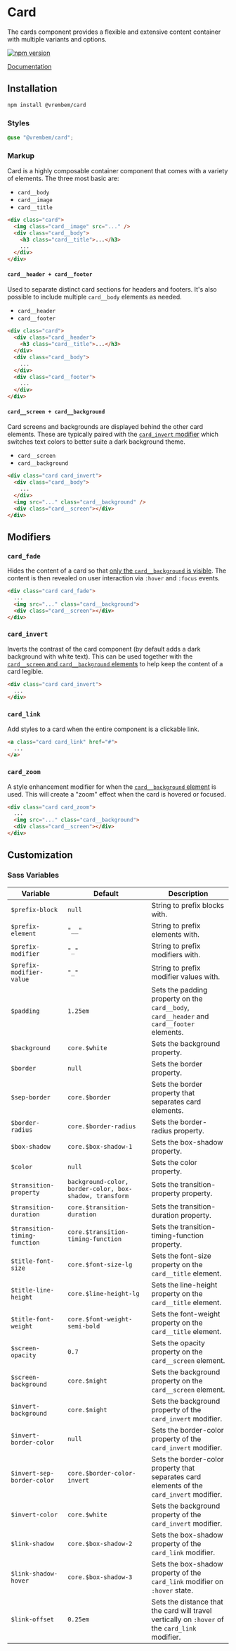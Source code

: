 # Card

The cards component provides a flexible and extensive content container with multiple variants and options.

[![npm version](https://img.shields.io/npm/v/%40vrembem%2Fcard.svg)](https://www.npmjs.com/package/%40vrembem%2Fcard)

[Documentation](https://vrembem.com/packages/card)

## Installation

```sh
npm install @vrembem/card
```

### Styles

```scss
@use "@vrembem/card";
```

### Markup

Card is a highly composable container component that comes with a variety of elements. The three most basic are:

- `card__body`
- `card__image`
- `card__title`

```html
<div class="card">
  <img class="card__image" src="..." />
  <div class="card__body">
    <h3 class="card__title">...</h3>
    ...
  </div>
</div>
```

#### `card__header + card__footer`

Used to separate distinct card sections for headers and footers. It's also possible to include multiple `card__body` elements as needed.

- `card__header`
- `card__footer`

```html
<div class="card">
  <div class="card__header">
    <h3 class="card__title">...</h3>
  </div>
  <div class="card__body">
    ...
  </div>
  <div class="card__footer">
    ...
  </div>
</div>
```

#### `card__screen + card__background`

Card screens and backgrounds are displayed behind the other card elements. These are typically paired with the [`card_invert` modifier](#card_invert) which switches text colors to better suite a dark background theme.

- `card__screen`
- `card__background`

```html
<div class="card card_invert">
  <div class="card__body">
    ...
  </div>
  <img src="..." class="card__background" />
  <div class="card__screen"></div>
</div>
```

## Modifiers

### `card_fade`

Hides the content of a card so that [only the `card__background` is visible](#card__screen-+-card__background). The content is then revealed on user interaction via `:hover` and `:focus` events.

```html
<div class="card card_fade">
  ...
  <img src="..." class="card__background">
  <div class="card__screen"></div>
</div>
```

### `card_invert`

Inverts the contrast of the card component (by default adds a dark background with white text). This can be used together with the [`card__screen` and `card__background` elements](#card__screen-+-card__background) to help keep the content of a card legible. 

```html
<div class="card card_invert">
  ...
</div>
```

### `card_link`

Add styles to a card when the entire component is a clickable link. 

```html
<a class="card card_link" href="#">
  ...
</a>
```

### `card_zoom`

A style enhancement modifier for when the [`card__background` element](#card__screen-+-card__background) is used. This will create a "zoom" effect when the card is hovered or focused.

```html
<div class="card card_zoom">
  ...
  <img src="..." class="card__background">
  <div class="card__screen"></div>
</div>
```

## Customization

### Sass Variables

| Variable                      | Default                                                 | Description                                                                                     |
| ----------------------------- | ------------------------------------------------------- | ----------------------------------------------------------------------------------------------- |
| `$prefix-block`               | `null`                                                  | String to prefix blocks with.                                                                   |
| `$prefix-element`             | `"__"`                                                  | String to prefix elements with.                                                                 |
| `$prefix-modifier`            | `"_"`                                                   | String to prefix modifiers with.                                                                |
| `$prefix-modifier-value`      | `"_"`                                                   | String to prefix modifier values with.                                                          |
| `$padding`                    | `1.25em`                                                | Sets the padding property on the `card__body`, `card__header` and `card__footer` elements.      |
| `$background`                 | `core.$white`                                           | Sets the background property.                                                                   |
| `$border`                     | `null`                                                  | Sets the border property.                                                                       |
| `$sep-border`                 | `core.$border`                                          | Sets the border property that separates card elements.                                          |
| `$border-radius`              | `core.$border-radius`                                   | Sets the border-radius property.                                                                |
| `$box-shadow`                 | `core.$box-shadow-1`                                    | Sets the box-shadow property.                                                                   |
| `$color`                      | `null`                                                  | Sets the color property.                                                                        |
| `$transition-property`        | `background-color, border-color, box-shadow, transform` | Sets the transition-property property.                                                          |
| `$transition-duration`        | `core.$transition-duration`                             | Sets the transition-duration property.                                                          |
| `$transition-timing-function` | `core.$transition-timing-function`                      | Sets the transition-timing-function property.                                                   |
| `$title-font-size`            | `core.$font-size-lg`                                    | Sets the font-size property on the `card__title` element.                                       |
| `$title-line-height`          | `core.$line-height-lg`                                  | Sets the line-height property on the `card__title` element.                                     |
| `$title-font-weight`          | `core.$font-weight-semi-bold`                           | Sets the font-weight property on the `card__title` element.                                     |
| `$screen-opacity`             | `0.7`                                                   | Sets the opacity property on the `card__screen` element.                                        |
| `$screen-background`          | `core.$night`                                           | Sets the background property on the `card__screen` element.                                     |
| `$invert-background`          | `core.$night`                                           | Sets the background property of the `card_invert` modifier.                                     |
| `$invert-border-color`        | `null`                                                  | Sets the border-color property of the `card_invert` modifier.                                   |
| `$invert-sep-border-color`    | `core.$border-color-invert`                             | Sets the border-color property that separates card elements of the `card_invert` modifier.      |
| `$invert-color`               | `core.$white`                                           | Sets the background property of the `card_invert` modifier.                                     |
| `$link-shadow`                | `core.$box-shadow-2`                                    | Sets the box-shadow property of the `card_link` modifier.                                       |
| `$link-shadow-hover`          | `core.$box-shadow-3`                                    | Sets the box-shadow property of the `card_link` modifier on `:hover` state.                     |
| `$link-offset`                | `0.25em`                                                | Sets the distance that the card will travel vertically on `:hover` of the `card_link` modifier. |
